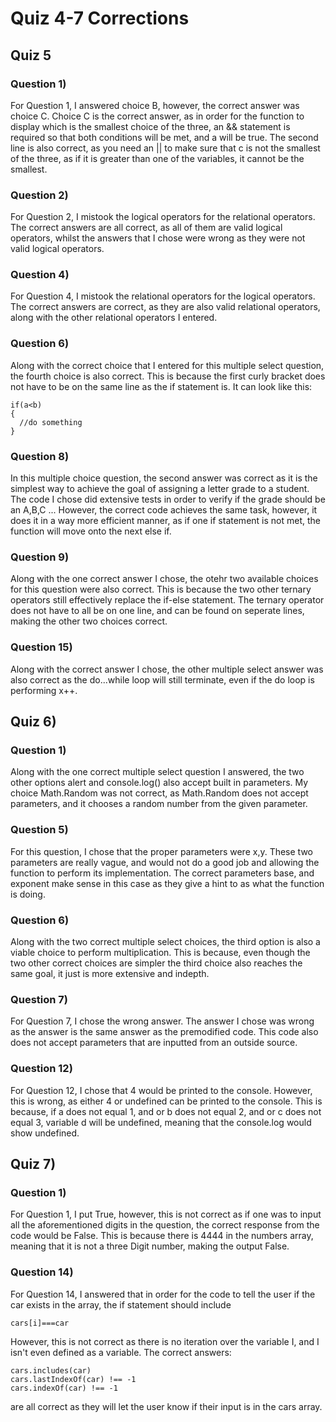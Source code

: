 # Quiz 4-7 Corrections
## Quiz 5
### Question 1)
For Question 1, I answered choice B, however, the correct answer was choice C. Choice C is the correct answer, as in order for the function to display which is the smallest choice of the three, an && statement is required so that both conditions will be met, and a will be true. The second line is also correct, as you need an || to make sure that c is not the smallest of the three, as if it is greater than one of the variables, it cannot be the smallest.
### Question 2)
For Question 2, I mistook the logical operators for the relational operators. The correct answers are all correct, as all of them are valid logical operators, whilst the answers that I chose were wrong as they were not valid logical operators.
### Question 4)
For Question 4, I mistook the relational operators for the logical operators. The correct answers are correct, as they are also valid relational operators, along with the other relational operators I entered.
### Question 6)
Along with the correct choice that I entered for this multiple select question, the fourth choice is also correct. This is because the first curly bracket does not have to be on the same line as the if statement is. It can look like this:
```
if(a<b)
{
  //do something
}
```
### Question 8)
In this multiple choice question, the second answer was correct as it is the simplest way to achieve the goal of assigning a letter grade to a student. The code I chose did extensive tests in order to verify if the grade should be an A,B,C ... However, the correct code achieves the same task, however, it does it in a way more efficient manner, as if one if statement is not met, the function will move onto the next else if.

### Question 9)
Along with the one correct answer I chose, the otehr two available choices for this question were also correct. This is because the two other ternary operators still effectively replace the if-else statement. The ternary operator does not have to all be on one line, and can be found on seperate lines, making the other two choices correct.

### Question 15)
Along with the correct answer I chose, the other multiple select answer was also correct as the do...while loop will still terminate, even if the do loop is performing x++.

## Quiz 6)
### Question 1)
Along with the one correct multiple select question I answered, the two other options alert and console.log() also accept built in parameters. My choice Math.Random was not correct, as Math.Random does not accept parameters, and it chooses a random number from the given parameter.

### Question 5)
For this question, I chose that the proper parameters were x,y. These two parameters are really vague, and would not do a good job and allowing the function to perform its implementation. The correct parameters base, and exponent make sense in this case as they give a hint to as what the function is doing.

### Question 6)
Along with the two correct multiple select choices, the third option is also a viable choice to perform multiplication. This is because, even though the two other correct choices are simpler the third choice also reaches the same goal, it just is more extensive and indepth.

### Question 7)
For Question 7, I chose the wrong answer. The answer I chose was wrong as the answer is the same answer as the premodified code. This code also does not accept parameters that are inputted from an outside source. 

### Question 12) 
For Question 12, I chose that 4 would be printed to the console. However, this is wrong, as either 4 or undefined can be printed to the console. This is because, if a does not equal 1, and or b does not equal 2, and or c does not equal 3, variable d will be undefined, meaning that the console.log would show undefined.

## Quiz 7)
### Question 1)
For Question 1, I put True, however, this is not correct as if one was to input all the aforementioned digits in the question, the correct response from the code would be False. This is because there is 4444 in the numbers array, meaning that it is not a three Digit number, making the output False.

### Question 14)
For Question 14, I answered that in order for the code to tell the user if the car exists in the array, the if statement should include 
```
cars[i]===car
```
However, this is not correct as there is no iteration over the variable I, and I isn't even defined as a variable. The correct answers: 
```
cars.includes(car)
cars.lastIndexOf(car) !== -1
cars.indexOf(car) !== -1
```
are all correct as they will let the user know if their input is in the cars array.
